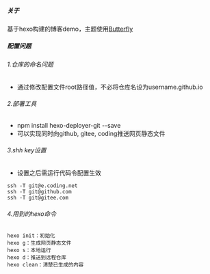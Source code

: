 ##### 关于
基于hexo构建的博客demo，主题使用[Butterfly](https://github.com/jerryc127/hexo-theme-butterfly)
##### 配置问题
###### 1.仓库的命名问题
- 通过修改配置文件root路径值，不必将仓库名设为username.github.io
###### 2.部署工具
- npm install hexo-deployer-git --save
- 可以实现同时向github, gitee, coding推送网页静态文件
###### 3.shh key设置
- 设置之后需运行代码令配置生效
```
ssh -T git@e.coding.net
ssh -T git@github.com
ssh -T git@gitee.com
```
###### 4.用到的hexo命令
```
hexo init：初始化
hexo g：生成网页静态文件
hexo s：本地运行
hexo d：推送到远程仓库
hexo clean：清楚已生成的内容
```
